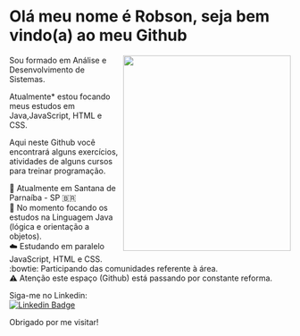 # Olá meu nome é Robson, seja bem vindo(a) ao meu Github

<img align="right" width="300" height="350" src="https://w7.pngwing.com/pngs/150/266/png-transparent-brown-dragon-dragon-green-dragon-s-drago-legendary-creature-image-file-formats-dragon.png">
 
Sou formado em Análise e Desenvolvimento de Sistemas.

Atualmente* estou focando meus estudos em Java,JavaScript, HTML e CSS.

Aqui neste Github você encontrará alguns exercícios, atividades de alguns cursos para treinar programação.

<p align="left">

:round_pushpin: Atualmente em Santana de Parnaíba - SP 🇧🇷 <br>
:book: No momento focando os estudos na Linguagem Java (lógica e orientação a objetos). <br>
:cloud: Estudando em paralelo JavaScript, HTML e CSS. <br>
:bowtie: Participando das comunidades referente à área.<br>
:warning: Atenção este espaço (Github) está passando por constante reforma.<br>

</p>

Siga-me no Linkedin: <br>
[![Linkedin Badge](https://img.shields.io/badge/-LinkedIn-blue?style=flat-square&logo=Linkedin&logoColor=white&link=https://www.linkedin.com/in/robson-maia-nascimento-015505182/)](https://www.linkedin.com/in/robson-maia-nascimento-015505182/)

Obrigado por me visitar!
<!--
**vivianreis/vivianreis** is a ✨ _special_ ✨ repository because its `README.md` (this file) appears on your GitHub profile.

Here are some ideas to get you started:

- 🔭 I’m currently working on ...
- 🌱 I’m currently learning ...
- 👯 I’m looking to collaborate on ...
- 🤔 I’m looking for help with ...
- 💬 Ask me about ...
- 📫 How to reach me: ...
- 😄 Pronouns: ...
- ⚡ Fun fact: ...
-->
